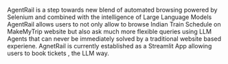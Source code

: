AgentRail is a step towards new blend of automated browsing powered by Selenium and combined with the intelligence of Large Language Models    
AgentRail allows users to not only allow to browse Indian Train Schedule on MakeMyTrip website but also ask much more flexible queries using LLM Agents that can never be immediately solved by a traditional website based experiene.
AgnetRail is currently established as a Streamlit App allowing users to book tickets , the LLM way.
